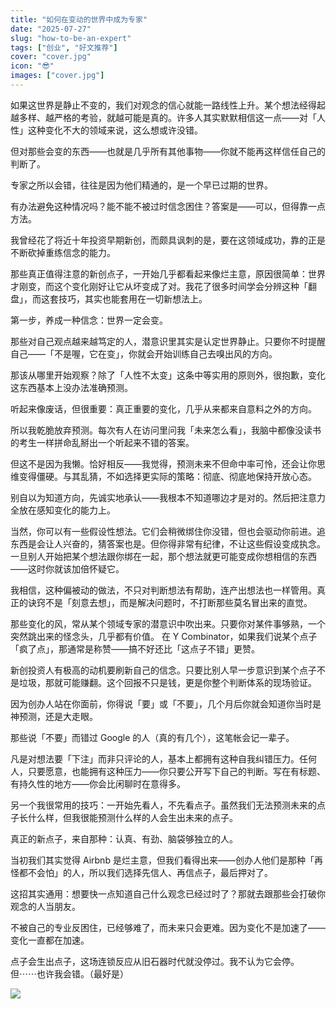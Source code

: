 ```yaml
---
title: "如何在变动的世界中成为专家"
date: "2025-07-27"
slug: "how-to-be-an-expert"
tags: ["创业", "好文推荐"]
cover: "cover.jpg"
icon: "😎"
images: ["cover.jpg"]
---
```

如果这世界是静止不变的，我们对观念的信心就能一路线性上升。某个想法经得起越多样、越严格的考验，就越可能是真的。许多人其实默默相信这一点——对「人性」这种变化不大的领域来说，这么想或许没错。



但对那些会变的东西——也就是几乎所有其他事物——你就不能再这样信任自己的判断了。



专家之所以会错，往往是因为他们精通的，是一个早已过期的世界。



有办法避免这种情况吗？能不能不被过时信念困住？答案是——可以，但得靠一点方法。



我曾经花了将近十年投资早期新创，而颇具讽刺的是，要在这领域成功，靠的正是不断砍掉重练信念的能力。



那些真正值得注意的新创点子，一开始几乎都看起来像烂主意，原因很简单：世界才刚变，而这个变化刚好让它从坏变成了对。我花了很多时间学会分辨这种「翻盘」，而这套技巧，其实也能套用在一切新想法上。



第一步，养成一种信念：世界一定会变。



那些对自己观点越来越笃定的人，潜意识里其实是认定世界静止。只要你不时提醒自己——「不是喔，它在变」，你就会开始训练自己去嗅出风的方向。



那该从哪里开始观察？除了「人性不太变」这条中等实用的原则外，很抱歉，变化这东西基本上没办法准确预测。



听起来像废话，但很重要：真正重要的变化，几乎从来都来自意料之外的方向。



所以我乾脆放弃预测。每次有人在访问里问我「未来怎么看」，我脑中都像没读书的考生一样拼命乱掰出一个听起来不错的答案。



但这不是因为我懒。恰好相反——我觉得，预测未来不但命中率可怜，还会让你思维变得僵硬。与其乱猜，不如选择更实际的策略：彻底、彻底地保持开放心态。



别自以为知道方向，先诚实地承认——我根本不知道哪边才是对的。然后把注意力全放在感知变化的能力上。



当然，你可以有一些假设性想法。它们会稍微绑住你没错，但也会驱动你前进。追东西是会让人兴奋的，猜答案也是。但你得非常有纪律，不让这些假设变成执念。
一旦别人开始把某个想法跟你绑在一起，那个想法就更可能变成你想相信的东西——这时你就该加倍怀疑它。



我相信，这种偏被动的做法，不只对判断想法有帮助，连产出想法也一样管用。真正的诀窍不是「刻意去想」，而是解决问题时，不打断那些莫名冒出来的直觉。



那些变化的风，常从某个领域专家的潜意识中吹出来。只要你对某件事够熟，一个突然跳出来的怪念头，几乎都有价值。
在 Y Combinator，如果我们说某个点子「疯了点」，那通常是称赞——搞不好还比「这点子不错」更赞。



新创投资人有极高的动机要刷新自己的信念。只要比别人早一步意识到某个点子不是垃圾，那就可能赚翻。这个回报不只是钱，更是你整个判断体系的现场验证。



因为创办人站在你面前，你得说「要」或「不要」，几个月后你就会知道你当时是神预测，还是大走眼。



那些说「不要」而错过 Google 的人（真的有几个），这笔帐会记一辈子。



凡是对想法要「下注」而非只评论的人，基本上都拥有这种自我纠错压力。任何人，只要愿意，也能拥有这种压力——你只要公开写下自己的判断。写在有标题、有持久性的地方——你会比闲聊时在意得多。



另一个我很常用的技巧：一开始先看人，不先看点子。虽然我们无法预测未来的点子长什么样，但我很能预测什么样的人会生出未来的点子。



真正的新点子，来自那种：认真、有劲、脑袋够独立的人。



当初我们其实觉得 Airbnb 是烂主意，但我们看得出来——创办人他们是那种「再怪都不会怕」的人，所以我们选择先信人、再信点子，最后押对了。



这招其实通用：想要快一点知道自己什么观念已经过时了？那就去跟那些会打破你观念的人当朋友。



不被自己的专业反困住，已经够难了，而未来只会更难。因为变化不是加速了——变化一直都在加速。



点子会生出点子，这场连锁反应从旧石器时代就没停过。我不认为它会停。
但⋯⋯也许我会错。（最好是）




![](https://prod-files-secure.s3.us-west-2.amazonaws.com/112d0858-5090-4d34-a606-b75eb8d65fd2/46476355-9cf3-4e99-9b7a-3531bc426380/1000202064.png?X-Amz-Algorithm=AWS4-HMAC-SHA256&X-Amz-Content-Sha256=UNSIGNED-PAYLOAD&X-Amz-Credential=ASIAZI2LB466YZXZVWZO%2F20250824%2Fus-west-2%2Fs3%2Faws4_request&X-Amz-Date=20250824T190952Z&X-Amz-Expires=3600&X-Amz-Security-Token=IQoJb3JpZ2luX2VjEPP%2F%2F%2F%2F%2F%2F%2F%2F%2F%2FwEaCXVzLXdlc3QtMiJHMEUCICWIZvd%2FRfS4WnBywJKZj2emX%2F30nnggQZMHUyb4Ib6MAiEAtbtETJuNCu7bW2q%2FnVv7NuAoWnQEwqZNgzjHBlWsWfoq%2FwMITBAAGgw2Mzc0MjMxODM4MDUiDAf8gS2obW7%2FAdR7cCrcA5%2FslhjXJ2GkQvy%2BxdBn5REyoq%2BivBgAudiTsgaMKG0FkR8BeHkHY3RBmt9g3gziSmqcR3eGMC1b37d6yH91T22O1e9imfmUI8g9QpVF3zJDGLQBQZDbayFUObIhdeNu4qPyF%2Fc1L9V5kIq3uixYNxuaFUyiDkF1fA5GuFCOYQZ6aXmXKakehVYzsBsMQiw%2FEorQ7e4pA7vy1ZURtiWNvVCeXF04krJbAMoQKila9zjXegiVZwsBZ1SQ%2BOivygOPX0aWlFHpSTwxLp2xWjYDV0WsM2lcCWXa08%2B1%2BG023Jkdn4j5mE7xzs1l%2BGQmgVMd1Fr3pgAxJWIh4WS2Ek%2FOKNPOuXlbQqT%2BqvYD60r4geZTEjqc4%2FDjryMUODYEPpGZulU0Mdj6TQ2fr3iRVM0dpxZNlRP7%2B6%2BYZLkDMBLLLli2xvBrLmAc3MDx679KNIK%2FrKsT%2B9Ko5FiTOzn62lhhZxehMbI22kJoIzGYnXkeVzqZSUH9AtWLFwiVpmf0kvb7l6usM7YTayd5gBdFxPLNAMN1FyCw2gifboBAazEv%2BFrowMqdyI3lfKHCtlYiXKI66NbHA4%2FVF7GwneIqjueIpsAvyx%2BthWxSKkpYOUpbUTiWgiCPQlvnm5g7JF6VMKW0rcUGOqUB7d5KKPB0sDU%2Bk5heJxoskWi4z8nZlhcw1sVpozQ0eXxyECijoJIG1JNL7bl7SRQ2sNDPM8E3Mi4osOXvzuJqMv2G65PpSfEux5Rh2WNZXHUXuIpln4BNYsWXFK4NFY9kK5dyBzI3g%2FmhzxapYc2gJZoYf6K4HFch7h4XvQJ%2BM9fx1EU4GBDcQZEkW7qzSuk265x3v53cpn3tGt7SL4NI80cz7P25&X-Amz-Signature=25b275ff80b259ae671ce2e7337b83a5379c623e18a5c7caff5297aa8d06b497&X-Amz-SignedHeaders=host&x-amz-checksum-mode=ENABLED&x-id=GetObject)

